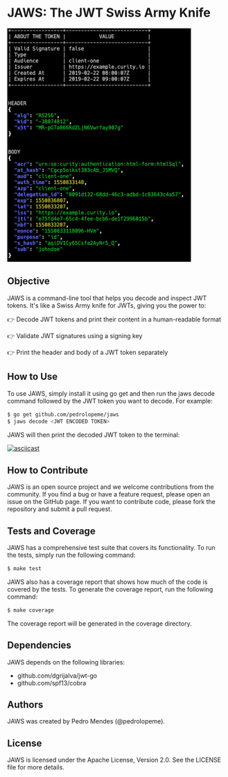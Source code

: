 # JAWS: The JWT Swiss Army Knife

![alt text](image.png)

## Objective

JAWS is a command-line tool that helps you decode and inspect JWT tokens. It's like a Swiss Army knife for JWTs, giving you the power to:

👉 Decode JWT tokens and print their content in a human-readable format

👉 Validate JWT signatures using a signing key

👉 Print the header and body of a JWT token separately

## How to Use

To use JAWS, simply install it using go get and then run the jaws decode command followed by the JWT token you want to decode. For example:

```bash
$ go get github.com/pedrolopeme/jaws
$ jaws decode <JWT ENCODED TOKEN>
```

JAWS will then print the decoded JWT token to the terminal:

[![asciicast](https://asciinema.org/a/XNjDhu99Lc3Nx1ifrT1JridD8.svg)](https://asciinema.org/a/XNjDhu99Lc3Nx1ifrT1JridD8)

## How to Contribute

JAWS is an open source project and we welcome contributions from the community. If you find a bug or have a feature request, please open an issue on the GitHub page. If you want to contribute code, please fork the repository and submit a pull request.

## Tests and Coverage
JAWS has a comprehensive test suite that covers its functionality. To run the tests, simply run the following command:

```bash
$ make test
```

JAWS also has a coverage report that shows how much of the code is covered by the tests. To generate the coverage report, run the following command:

```bash
$ make coverage
```

The coverage report will be generated in the coverage directory.

## Dependencies

JAWS depends on the following libraries:

* github.com/dgrijalva/jwt-go
* github.com/spf13/cobra

## Authors

JAWS was created by Pedro Mendes (@pedrolopeme).

## License

JAWS is licensed under the Apache License, Version 2.0. See the LICENSE file for more details.